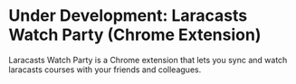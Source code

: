 # Under Development: Laracasts Watch Party (Chrome Extension)
Laracasts Watch Party is a Chrome extension that lets you sync and watch laracasts courses with your friends and colleagues.
